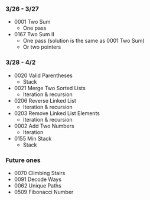 ### 3/26 - 3/27
* 0001 Two Sum
    * One pass
* 0167 Two Sum II
    * One pass (solution is the same as 0001 Two Sum) 
    * Or two pointers 

### 3/28 - 4/2
* 0020 Valid Parentheses
   * Stack  
* 0021 Merge Two Sorted Lists
   * Iteration & recursion
* 0206 Reverse Linked List
   * Iteration & recursion
* 0203 Remove Linked List Elements
   * Iteration & recursion
* 0002 Add Two Numbers
   * Iteration
* 0155 Min Stack
   * Stack


### Future ones
* 0070 Climbing Stairs
* 0091 Decode Ways
* 0062 Unique Paths
* 0509 Fibonacci Number
